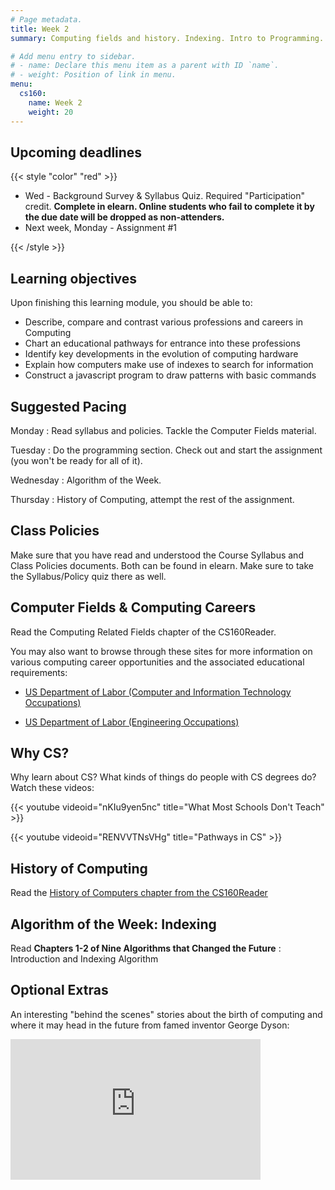 ```yaml
---
# Page metadata.
title: Week 2
summary: Computing fields and history. Indexing. Intro to Programming.

# Add menu entry to sidebar.
# - name: Declare this menu item as a parent with ID `name`.
# - weight: Position of link in menu.
menu:
  cs160:
    name: Week 2
    weight: 20
---
```


## Upcoming deadlines

{{< style "color" "red" >}}

* Wed - Background Survey & Syllabus Quiz. Required "Participation" credit. **Complete in elearn.
Online students who fail to complete it by the due date will be dropped as non-attenders.**
* Next week, Monday - Assignment #1

{{< /style >}}

## Learning objectives

Upon finishing this learning module, you should be able to:

* Describe, compare and contrast various professions and careers in Computing
* Chart an educational pathways for entrance into these professions
* Identify key developments in the evolution of computing hardware
* Explain how computers make use of indexes to search for information
* Construct a javascript program to draw patterns with basic commands

## Suggested Pacing

Monday
: Read syllabus and policies. Tackle the Computer Fields material.

Tuesday
: Do the programming section. Check out and start the assignment (you won't be ready for all of it).

Wednesday
: Algorithm of the Week.

Thursday
: History of Computing, attempt the rest of the assignment.

## Class Policies

Make sure that you have read and understood the Course Syllabus and Class Policies documents.
Both can be found in elearn. Make sure to take the Syllabus/Policy quiz there as well.

## Computer Fields & Computing Careers

Read the Computing Related Fields chapter of the CS160Reader.

You may also want to browse through these sites for more information on various computing
career opportunities and the associated educational requirements:

* [US Department of Labor (Computer and Information Technology Occupations)](http://www.bls.gov/ooh/computer-and-information-technology/home.htm)

* [US Department of Labor (Engineering Occupations)](http://www.bls.gov/ooh/architecture-and-engineering/home.htm)

## Why CS?

Why learn about CS? What kinds of things do people with CS degrees do? Watch these
videos:

{{< youtube videoid="nKIu9yen5nc" title="What Most Schools Don't Teach" >}}

{{< youtube videoid="RENVVTNsVHg" title="Pathways in CS" >}}

## History of Computing

Read the [History of Computers chapter from the CS160Reader](http://computerscience.chemeketa.edu/cs160Reader/HistoryOfComputers/index.html)

## Algorithm of the Week: Indexing

Read **Chapters 1-2 of Nine Algorithms that Changed the Future** : Introduction and Indexing Algorithm

## Optional Extras

An interesting "behind the scenes" stories about the birth of computing and where it may head in the
future from famed inventor George Dyson:
<iframe src="http://embed.ted.com/talks/george_dyson_at_the_birth_of_the_computer.html" width="400" height="225" frameborder="0" webkitallowfullscreen="" mozallowfullscreen="" allowfullscreen=""></iframe>
